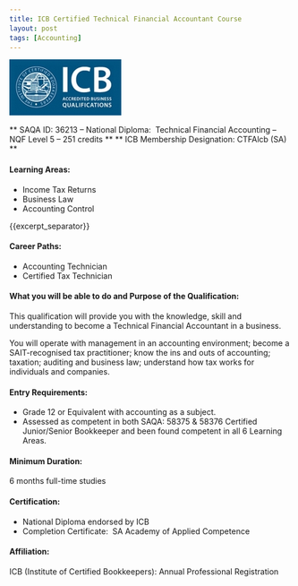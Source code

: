 ```yaml
---
title: ICB Certified Technical Financial Accountant Course
layout: post
tags: [Accounting]
---
```

![alt text](/img/acc/icb-logo.jpg "")

** SAQA ID: 36213 – National Diploma:  Technical Financial Accounting – NQF Level 5 – 251 credits **
** ICB Membership Designation: CTFAlcb (SA) **

#### Learning Areas:

- Income Tax Returns 
- Business Law
- Accounting Control

{{excerpt_separator}}

#### Career Paths: 
- Accounting Technician 
- Certified Tax Technician

#### What you will be able to do and Purpose of the Qualification:

This qualification will provide you with the knowledge, skill and understanding to become a Technical Financial Accountant in a business. 

You will operate with management in an accounting environment; become a SAIT-recognised tax practitioner; know the ins and outs of accounting; taxation; auditing and business law; understand how tax works for individuals and companies.

#### Entry Requirements:  

- Grade 12 or Equivalent with accounting as a subject.  
- Assessed as competent in both SAQA: 58375 &amp; 58376 Certified Junior/Senior Bookkeeper and been found competent in all 6 Learning Areas.

#### Minimum Duration:  

6 months full-time studies

#### Certification:

- National Diploma endorsed by ICB
- Completion Certificate:  SA Academy of Applied Competence

#### Affiliation:

ICB (Institute of Certified Bookkeepers): Annual Professional Registration